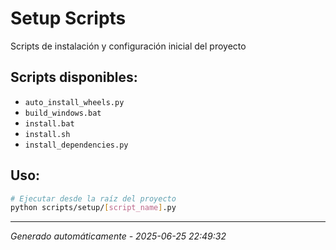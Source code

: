 # Setup Scripts

Scripts de instalación y configuración inicial del proyecto

## Scripts disponibles:

- `auto_install_wheels.py`
- `build_windows.bat`
- `install.bat`
- `install.sh`
- `install_dependencies.py`

## Uso:

```bash
# Ejecutar desde la raíz del proyecto
python scripts/setup/[script_name].py
```

---
*Generado automáticamente - 2025-06-25 22:49:32*

